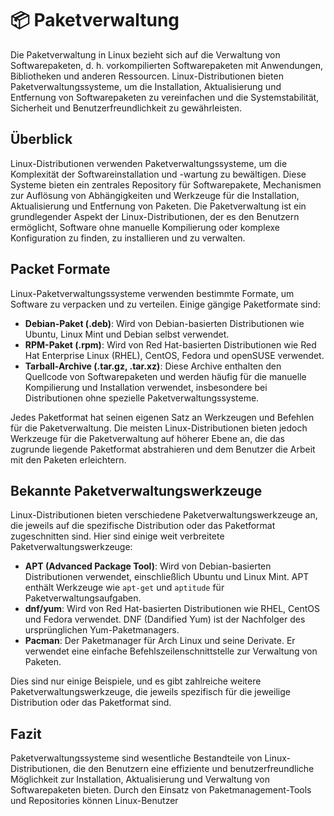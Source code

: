 # 📦 Paketverwaltung

Die Paketverwaltung in Linux bezieht sich auf die Verwaltung von Softwarepaketen, d. h. vorkompilierten Softwarepaketen mit Anwendungen, Bibliotheken und anderen Ressourcen. Linux-Distributionen bieten Paketverwaltungssysteme, um die Installation, Aktualisierung und Entfernung von Softwarepaketen zu vereinfachen und die Systemstabilität, Sicherheit und Benutzerfreundlichkeit zu gewährleisten.

## Überblick

Linux-Distributionen verwenden Paketverwaltungssysteme, um die Komplexität der Softwareinstallation und -wartung zu bewältigen. Diese Systeme bieten ein zentrales Repository für Softwarepakete, Mechanismen zur Auflösung von Abhängigkeiten und Werkzeuge für die Installation, Aktualisierung und Entfernung von Paketen. Die Paketverwaltung ist ein grundlegender Aspekt der Linux-Distributionen, der es den Benutzern ermöglicht, Software ohne manuelle Kompilierung oder komplexe Konfiguration zu finden, zu installieren und zu verwalten.

## Packet Formate

Linux-Paketverwaltungssysteme verwenden bestimmte Formate, um Software zu verpacken und zu verteilen. Einige gängige Paketformate sind:

* **Debian-Paket (.deb)**: Wird von Debian-basierten Distributionen wie Ubuntu, Linux Mint und Debian selbst verwendet.
* **RPM-Paket (.rpm)**: Wird von Red Hat-basierten Distributionen wie Red Hat Enterprise Linux (RHEL), CentOS, Fedora und openSUSE verwendet.
* **Tarball-Archive (.tar.gz, .tar.xz)**: Diese Archive enthalten den Quellcode von Softwarepaketen und werden häufig für die manuelle Kompilierung und Installation verwendet, insbesondere bei Distributionen ohne spezielle Paketverwaltungssysteme.

Jedes Paketformat hat seinen eigenen Satz an Werkzeugen und Befehlen für die Paketverwaltung. Die meisten Linux-Distributionen bieten jedoch Werkzeuge für die Paketverwaltung auf höherer Ebene an, die das zugrunde liegende Paketformat abstrahieren und dem Benutzer die Arbeit mit den Paketen erleichtern.

## Bekannte Paketverwaltungswerkzeuge

Linux-Distributionen bieten verschiedene Paketverwaltungswerkzeuge an, die jeweils auf die spezifische Distribution oder das Paketformat zugeschnitten sind. Hier sind einige weit verbreitete Paketverwaltungswerkzeuge:

* **APT (Advanced Package Tool)**: Wird von Debian-basierten Distributionen verwendet, einschließlich Ubuntu und Linux Mint. APT enthält Werkzeuge wie `apt-get` und `aptitude` für Paketverwaltungsaufgaben.
* **dnf/yum**: Wird von Red Hat-basierten Distributionen wie RHEL, CentOS und Fedora verwendet. DNF (Dandified Yum) ist der Nachfolger des ursprünglichen Yum-Paketmanagers.
* **Pacman**: Der Paketmanager für Arch Linux und seine Derivate. Er verwendet eine einfache Befehlszeilenschnittstelle zur Verwaltung von Paketen.

Dies sind nur einige Beispiele, und es gibt zahlreiche weitere Paketverwaltungswerkzeuge, die jeweils spezifisch für die jeweilige Distribution oder das Paketformat sind.

## Fazit

Paketverwaltungssysteme sind wesentliche Bestandteile von Linux-Distributionen, die den Benutzern eine effiziente und benutzerfreundliche Möglichkeit zur Installation, Aktualisierung und Verwaltung von Softwarepaketen bieten. Durch den Einsatz von Paketmanagement-Tools und Repositories können Linux-Benutzer
